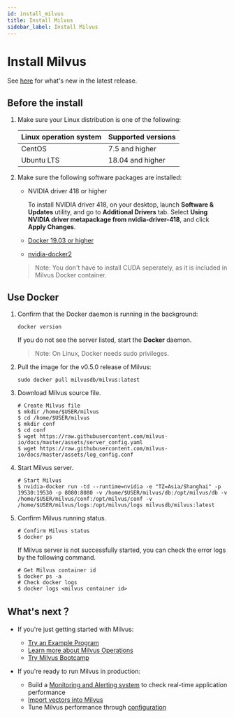 ```yaml
---
id: install_milvus
title: Install Milvus
sidebar_label: Install Milvus
---
```


# Install Milvus 

See [here](../release/v0.4.0.md) for what's new in the latest release. 

## Before the install

1. Make sure your Linux distribution is one of the following:

   | Linux operation system | Supported versions |
   | :--------------------- | :----------------- |
   | CentOS                 | 7.5 and higher     |
   | Ubuntu LTS             | 18.04 and higher   |

2. Make sure the following software packages are installed:

   - NVIDIA driver 418 or higher
   
     To install NVIDIA driver 418, on your desktop, launch **Software & Updates** utility, and go to **Additional Drivers** tab. Select **Using NVIDIA driver metapackage from nvidia-driver-418**, and click **Apply Changes**. 
   
   - [Docker 19.03 or higher](https://docs.docker.com/engine/installation/linux/docker-ce/ubuntu/)
   
   - [nvidia-docker2](https://github.com/NVIDIA/nvidia-docker/wiki/Installation-(version-2.0)) 
   
   > Note: You don't have to install CUDA seperately, as it is included in Milvus Docker container.

## Use Docker

1. Confirm that the Docker daemon is running in the background: 

   ```
   docker version
   ```

   If you do not see the server listed, start the **Docker** daemon.

   > Note: On Linux, Docker needs sudo privileges.

2. Pull the image for the v0.5.0 release of Milvus:

   ```
   sudo docker pull milvusdb/milvus:latest
   ```

3. Download Milvus source file.

   ```shell
   # Create Milvus file
   $ mkdir /home/$USER/milvus
   $ cd /home/$USER/milvus
   $ mkdir conf
   $ cd conf
   $ wget https://raw.githubusercontent.com/milvus-io/docs/master/assets/server_config.yaml
   $ wget https://raw.githubusercontent.com/milvus-io/docs/master/assets/log_config.conf
   ```

4. Start Milvus server.

   ```shell
   # Start Milvus
   $ nvidia-docker run -td --runtime=nvidia -e "TZ=Asia/Shanghai" -p 19530:19530 -p 8080:8080 -v /home/$USER/milvus/db:/opt/milvus/db -v /home/$USER/milvus/conf:/opt/milvus/conf -v /home/$USER/milvus/logs:/opt/milvus/logs milvusdb/milvus:latest
   ```

5. Confirm Milvus running status.

   ```shell
   # Confirm Milvus status
   $ docker ps
   ```
   
   If Milvus server is not successfully started, you can check the error logs by the following command. 
   
   ```shell
   # Get Milvus container id
   $ docker ps -a
   # Check docker logs
   $ docker logs <milvus container id>
   ```

## What's next？

- If you're just getting started with Milvus:

  - [Try an Example Program](example_code.md)
  - [Learn more about Milvus Operations](milvus_operation.md)
  - [Try Milvus Bootcamp](https://github.com/milvus-io/bootcamp)
  
- If you're ready to run Milvus in production:

  - Build a [Monitoring and Alerting system](monitor.md) to check real-time application performance
  - [Import vectors into Milvus](import_data.md)
  - Tune Milvus performance through [configuration](../reference/milvus_config.md)

